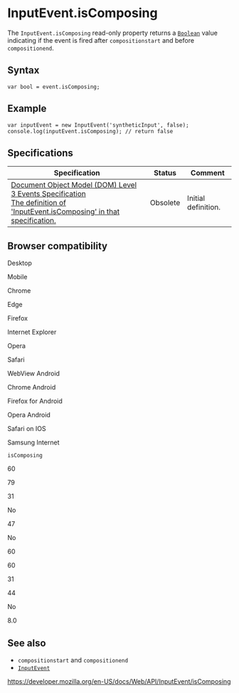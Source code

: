 # InputEvent.isComposing

The `InputEvent.isComposing` read-only property returns a [`Boolean`](https://developer.mozilla.org/en-US/docs/Web/JavaScript/Reference/Global_Objects/Boolean) value indicating if the event is fired after `compositionstart` and before `compositionend`.

## Syntax

    var bool = event.isComposing;

## Example

    var inputEvent = new InputEvent('syntheticInput', false);
    console.log(inputEvent.isComposing); // return false

## Specifications

<table><thead><tr class="header"><th>Specification</th><th>Status</th><th>Comment</th></tr></thead><tbody><tr class="odd"><td><a href="https://www.w3.org/TR/2014/WD-DOM-Level-3-Events-20140925/#widl-InputEvent-isComposing">Document Object Model (DOM) Level 3 Events Specification<br />
<span class="small">The definition of 'InputEvent.isComposing' in that specification.</span></a></td><td><span class="spec-obsolete">Obsolete</span></td><td>Initial definition.</td></tr></tbody></table>

## Browser compatibility

Desktop

Mobile

Chrome

Edge

Firefox

Internet Explorer

Opera

Safari

WebView Android

Chrome Android

Firefox for Android

Opera Android

Safari on IOS

Samsung Internet

`isComposing`

60

79

31

No

47

No

60

60

31

44

No

8.0

## See also

- `compositionstart` and `compositionend`
- [`InputEvent`](../inputevent)

<a href="https://developer.mozilla.org/en-US/docs/Web/API/InputEvent/isComposing" class="_attribution-link">https://developer.mozilla.org/en-US/docs/Web/API/InputEvent/isComposing</a>
